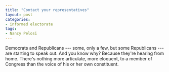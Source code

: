 ```yaml
---
title: "Contact your representatives"
layout: post
categories:
- informed electorate
tags:
- Nancy Pelosi
---
```


Democrats and Republicans --- some, only a few, but some Republicans --- are starting to speak out. And you know why? Because they're hearing from home. There's nothing more articulate, more eloquent, to a member of Congress than the voice of his or her own constituent.
